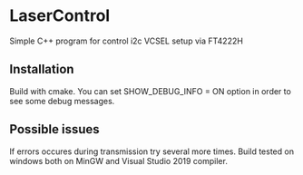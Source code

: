 # LaserControl
Simple C++ program for control i2c VCSEL setup via FT4222H

## Installation
Build with cmake. You can set SHOW_DEBUG_INFO = ON option in order to see some debug messages.

## Possible issues
If errors occures during transmission try several more times.
Build tested on windows both on MinGW and Visual Studio 2019 compiler. 
